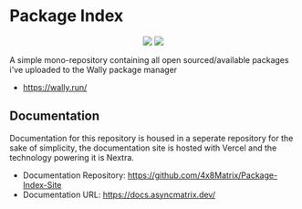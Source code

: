 # Package Index

<p align="center" float="left">
  <img src="https://github.com/4x8Matrix/Package-Index-Site/actions/workflows/on-workflow-update.yml/badge.svg" href="https://github.com/4x8Matrix/Package-Index-Site/actions/workflows/on-workflow-update.yml" >
  <img src="https://github.com/4x8Matrix/Package-Index/actions/workflows/build-binaries.yml/badge.svg" href="https://github.com/4x8Matrix/Package-Index/actions/workflows/build-binaries.yml" >
</p>

A simple mono-repository containing all open sourced/available packages i've uploaded to the Wally package manager

- https://wally.run/

## Documentation

Documentation for this repository is housed in a seperate repository for the sake of simplicity, the documentation site is hosted with Vercel and the technology powering it is Nextra.

- Documentation Repository: https://github.com/4x8Matrix/Package-Index-Site
- Documentation URL: https://docs.asyncmatrix.dev/
